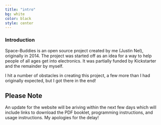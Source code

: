 ```yaml
---
title: "intro"
bg: white
color: black
style: center
---
```


### Introduction
Space-Buddies is an open source project created by me (Justin Nel), originally in 2014. The project was started off as an idea for a way to help people of all ages get into electronics. It was partially funded by Kickstarter and the remainder by myself.

I hit a number of obstacles in creating this project, a few more than I had originally expected, but I got there in the end!

## Please Note
An update for the website will be ariving within the next few days which will include links to download the PDF booklet, programming instructions, and usage instructions. My apologies for the delay!
